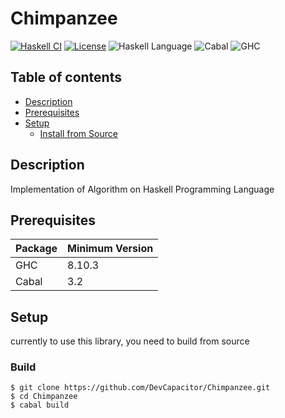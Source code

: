 # Chimpanzee 
[![Haskell CI](https://github.com/DevCapacitor/Chimpanzee/actions/workflows/haskell.yml/badge.svg)](https://github.com/DevCapacitor/Chimpanzee/actions/workflows/haskell.yml) [![License](https://img.shields.io/badge/License-BSD--3--Clause-important)](https://github.com/DevCapacitor/Chimpanzee/blob/main/LICENSE)  ![Haskell Language](https://img.shields.io/badge/Haskell-Haskell2010-informational)  ![Cabal](https://img.shields.io/badge/Cabal-3.2-informational)  ![GHC](https://img.shields.io/badge/GHC-8.10.3-informational)

## Table of contents
- [Description](#description)
- [Prerequisites](#prerequisites)
- [Setup](#setup)
  - [Install from Source](#build)

## Description
Implementation of Algorithm on Haskell Programming Language
	
## Prerequisites
|Package|Minimum Version|
|-|-|
|GHC|8.10.3|
|Cabal|3.2|
	
## Setup
currently to use this library, you need to build from source
### Build
```
$ git clone https://github.com/DevCapacitor/Chimpanzee.git
$ cd Chimpanzee
$ cabal build
```
